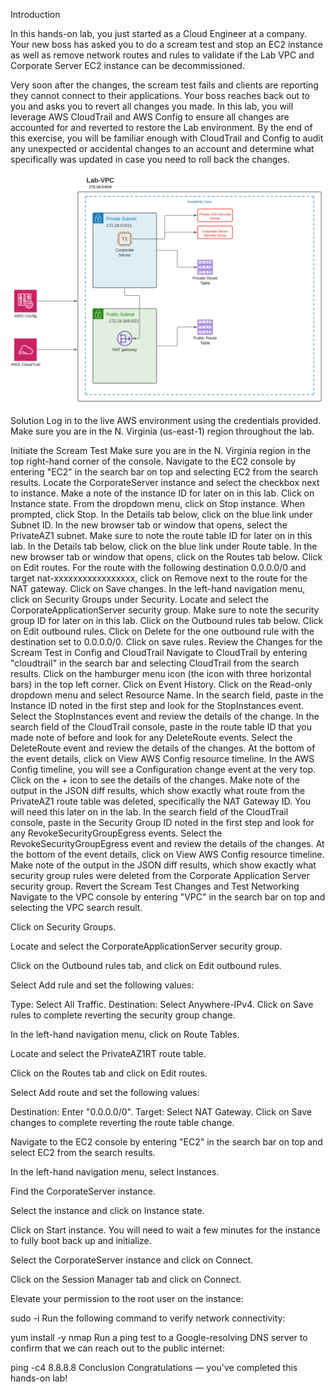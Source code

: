 Introduction

In this hands-on lab, you just started as a Cloud Engineer at a company. Your new boss has asked you to do a scream test and stop an EC2 instance as well as remove network routes and rules to validate if the Lab VPC and Corporate Server EC2 instance can be decommissioned.

Very soon after the changes, the scream test fails and clients are reporting they cannot connect to their applications. Your boss reaches back out to you and asks you to revert all changes you made. In this lab, you will leverage AWS CloudTrail and AWS Config to ensure all changes are accounted for and reverted to restore the Lab environment. By the end of this exercise, you will be familiar enough with CloudTrail and Config to audit any unexpected or accidental changes to an account and determine what specifically was updated in case you need to roll back the changes.


![Architecture](https://github.com/Kenneth7117/AWS_Projects/blob/main/AWS%20Config%20and%20Cloud%20Trail/Images/CloudTrail_and_Config_Lab.png) 

Solution
Log in to the live AWS environment using the credentials provided. Make sure you are in the N. Virginia (us-east-1) region throughout the lab.

Initiate the Scream Test
Make sure you are in the N. Virginia region in the top right-hand corner of the console.
Navigate to the EC2 console by entering "EC2" in the search bar on top and selecting EC2 from the search results.
Locate the CorporateServer instance and select the checkbox next to instance. Make a note of the instance ID for later on in this lab.
Click on Instance state.
From the dropdown menu, click on Stop instance.
When prompted, click Stop.
In the Details tab below, click on the blue link under Subnet ID.
In the new browser tab or window that opens, select the PrivateAZ1 subnet. Make sure to note the route table ID for later on in this lab.
In the Details tab below, click on the blue link under Route table.
In the new browser tab or window that opens, click on the Routes tab below.
Click on Edit routes.
For the route with the following destination 0.0.0.0/0 and target nat-xxxxxxxxxxxxxxxxx, click on Remove next to the route for the NAT gateway.
Click on Save changes.
In the left-hand navigation menu, click on Security Groups under Security.
Locate and select the CorporateApplicationServer security group. Make sure to note the security group ID for later on in this lab.
Click on the Outbound rules tab below.
Click on Edit outbound rules.
Click on Delete for the one outbound rule with the destination set to 0.0.0.0/0.
Click on save rules.
Review the Changes for the Scream Test in Config and CloudTrail
Navigate to CloudTrail by entering "cloudtrail" in the search bar and selecting CloudTrail from the search results.
Click on the hamburger menu icon (the icon with three horizontal bars) in the top left corner.
Click on Event History.
Click on the Read-only dropdown menu and select Resource Name.
In the search field, paste in the Instance ID noted in the first step and look for the StopInstances event.
Select the StopInstances event and review the details of the change.
In the search field of the CloudTrail console, paste in the route table ID that you made note of before and look for any DeleteRoute events.
Select the DeleteRoute event and review the details of the changes.
At the bottom of the event details, click on View AWS Config resource timeline.
In the AWS Config timeline, you will see a Configuration change event at the very top. Click on the + icon to see the details of the changes.
Make note of the output in the JSON diff results, which show exactly what route from the PrivateAZ1 route table was deleted, specifically the NAT Gateway ID. You will need this later on in the lab.
In the search field of the CloudTrail console, paste in the Security Group ID noted in the first step and look for any RevokeSecurityGroupEgress events.
Select the RevokeSecurityGroupEgress event and review the details of the changes.
At the bottom of the event details, click on View AWS Config resource timeline.
Make note of the output in the JSON diff results, which show exactly what security group rules were deleted from the Corporate Application Server security group.
Revert the Scream Test Changes and Test Networking
Navigate to the VPC console by entering "VPC" in the search bar on top and selecting the VPC search result.

Click on Security Groups.

Locate and select the CorporateApplicationServer security group.

Click on the Outbound rules tab, and click on Edit outbound rules.

Select Add rule and set the following values:

Type: Select All Traffic.
Destination: Select Anywhere-IPv4.
Click on Save rules to complete reverting the security group change.

In the left-hand navigation menu, click on Route Tables.

Locate and select the PrivateAZ1RT route table.

Click on the Routes tab and click on Edit routes.

Select Add route and set the following values:

Destination: Enter "0.0.0.0/0".
Target: Select NAT Gateway.
Click on Save changes to complete reverting the route table change.

Navigate to the EC2 console by entering "EC2" in the search bar on top and select EC2 from the search results.

In the left-hand navigation menu, select Instances.

Find the CorporateServer instance.

Select the instance and click on Instance state.

Click on Start instance. You will need to wait a few minutes for the instance to fully boot back up and initialize.

Select the CorporateServer instance and click on Connect.

Click on the Session Manager tab and click on Connect.

Elevate your permission to the root user on the instance:

sudo -i
Run the following command to verify network connectivity:

yum install -y nmap
Run a ping test to a Google-resolving DNS server to confirm that we can reach out to the public internet:

ping -c4 8.8.8.8
Conclusion
Congratulations — you've completed this hands-on lab!
